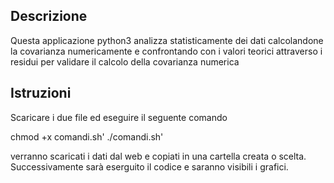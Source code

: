## Descrizione

Questa applicazione python3 analizza statisticamente dei dati calcolandone 
la covarianza numericamente e confrontando con i valori teorici attraverso 
i residui per validare il calcolo della covarianza numerica

## Istruzioni

Scaricare i due file ed eseguire il seguente comando

  chmod +x comandi.sh'
  ./comandi.sh'

verranno scaricati i dati dal web e copiati in una cartella creata o scelta. 
Successivamente sarà eserguito il codice e saranno visibili i grafici.
